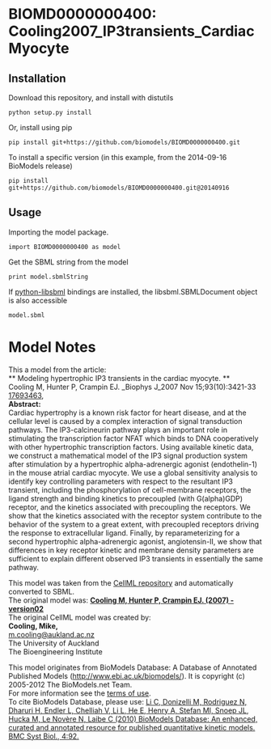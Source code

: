 # BIOMD0000000400: Cooling2007_IP3transients_CardiacMyocyte

## Installation

Download this repository, and install with distutils

`python setup.py install`

Or, install using pip

`pip install git+https://github.com/biomodels/BIOMD0000000400.git`

To install a specific version (in this example, from the 2014-09-16 BioModels release)

`pip install git+https://github.com/biomodels/BIOMD0000000400.git@20140916`

## Usage

Importing the model package.

`import BIOMD0000000400 as model`

Get the SBML string from the model

`print model.sbmlString`

If [python-libsbml](https://pypi.python.org/pypi/python-libsbml) bindings are
installed, the libsbml.SBMLDocument object is also accessible

`model.sbml`


# Model Notes


This a model from the article:  
** Modeling hypertrophic IP3 transients in the cardiac myocyte. **   
Cooling M, Hunter P, Crampin EJ. _Biophys J_2007 Nov 15;93(10):3421-33
[17693463](http://www.ncbi.nlm.nih.gov/pubmed/17693463),  
**Abstract:**   
Cardiac hypertrophy is a known risk factor for heart disease, and at the
cellular level is caused by a complex interaction of signal transduction
pathways. The IP3-calcineurin pathway plays an important role in stimulating
the transcription factor NFAT which binds to DNA cooperatively with other
hypertrophic transcription factors. Using available kinetic data, we construct
a mathematical model of the IP3 signal production system after stimulation by
a hypertrophic alpha-adrenergic agonist (endothelin-1) in the mouse atrial
cardiac myocyte. We use a global sensitivity analysis to identify key
controlling parameters with respect to the resultant IP3 transient, including
the phosphorylation of cell-membrane receptors, the ligand strength and
binding kinetics to precoupled (with G(alpha)GDP) receptor, and the kinetics
associated with precoupling the receptors. We show that the kinetics
associated with the receptor system contribute to the behavior of the system
to a great extent, with precoupled receptors driving the response to
extracellular ligand. Finally, by reparameterizing for a second hypertrophic
alpha-adrenergic agonist, angiotensin-II, we show that differences in key
receptor kinetic and membrane density parameters are sufficient to explain
different observed IP3 transients in essentially the same pathway.

This model was taken from the [CellML
repository](http://www.cellml.org/models) and automatically converted to SBML.  
The original model was: [ **Cooling M, Hunter P, Crampin EJ. (2007) -
version02**
](http://www.cellml.org/models/cooling_hunter_crampin_2007_version02)  
The original CellML model was created by:  
**Cooling, Mike,**   
m.cooling@aukland.ac.nz  
The University of Auckland  
The Bioengineering Institute  

This model originates from BioModels Database: A Database of Annotated
Published Models (http://www.ebi.ac.uk/biomodels/). It is copyright (c)
2005-2012 The BioModels.net Team.  
For more information see the [terms of
use](http://www.ebi.ac.uk/biomodels/legal.html).  
To cite BioModels Database, please use: [Li C, Donizelli M, Rodriguez N,
Dharuri H, Endler L, Chelliah V, Li L, He E, Henry A, Stefan MI, Snoep JL,
Hucka M, Le Novère N, Laibe C (2010) BioModels Database: An enhanced, curated
and annotated resource for published quantitative kinetic models. BMC Syst
Biol., 4:92.](http://www.ncbi.nlm.nih.gov/pubmed/20587024)


